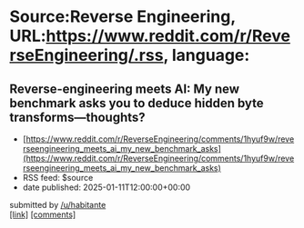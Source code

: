 # Source:Reverse Engineering, URL:https://www.reddit.com/r/ReverseEngineering/.rss, language:

## Reverse-engineering meets AI: My new benchmark asks you to deduce hidden byte transforms—thoughts?
 - [https://www.reddit.com/r/ReverseEngineering/comments/1hyuf9w/reverseengineering_meets_ai_my_new_benchmark_asks](https://www.reddit.com/r/ReverseEngineering/comments/1hyuf9w/reverseengineering_meets_ai_my_new_benchmark_asks)
 - RSS feed: $source
 - date published: 2025-01-11T12:00:00+00:00

&#32; submitted by &#32; <a href="https://www.reddit.com/user/habitante"> /u/habitante </a> <br/> <span><a href="https://github.com/Habitante/gta-benchmark">[link]</a></span> &#32; <span><a href="https://www.reddit.com/r/ReverseEngineering/comments/1hyuf9w/reverseengineering_meets_ai_my_new_benchmark_asks/">[comments]</a></span>

